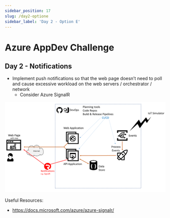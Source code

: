 ```yaml
---
sidebar_position: 17
slug: /day2-optione
sidebar_label: 'Day 2 - Option E'
---
```

# Azure AppDev Challenge

## Day 2 - Notifications 

- Implement push notifications so that the web page doesn’t need to poll and cause excessive workload on the web servers / orchestrator / network
  - Consider Azure SignalR

![](../images/slide18.png)

Useful Resources:

- <https://docs.microsoft.com/azure/azure-signalr/>
